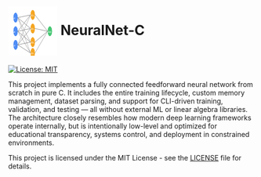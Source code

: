 <h1>
  <img src="images/neural_image.svg" width="100" height="100" style="vertical-align:middle;"/> NeuralNet-C
</h1>

[![License: MIT](https://img.shields.io/badge/License-MIT-yellow.svg)](LICENSE)

This project implements a fully connected feedforward neural network from scratch in pure C. It includes the entire training lifecycle, custom memory management,
dataset parsing, and support for CLI-driven training, validation, and testing — all without external ML or linear algebra libraries.
The architecture closely resembles how modern deep learning frameworks operate internally, but is intentionally low-level and optimized for educational transparency,
systems control, and deployment in constrained environments.


This project is licensed under the MIT License - see the [LICENSE](LICENSE) file for details.
